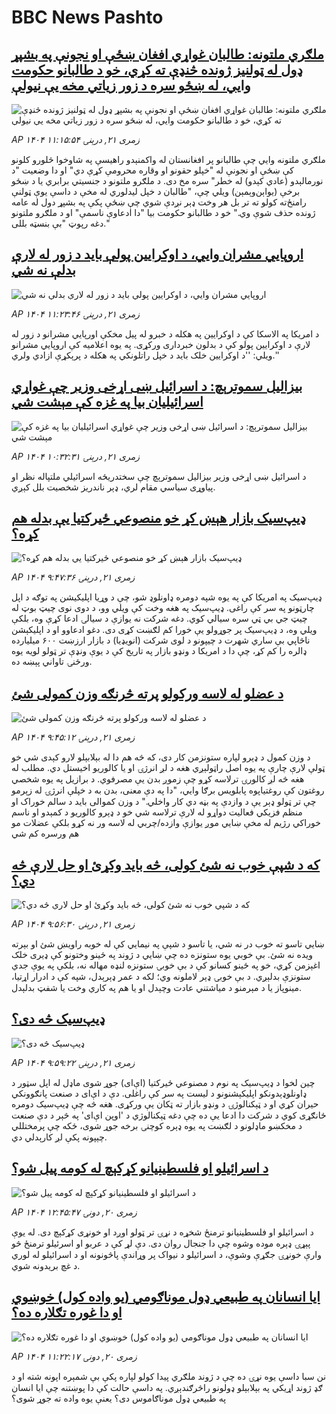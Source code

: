 # BBC News Pashto## [ملګري ملتونه: طالبان غواړي افغان ښځې او نجونې په بشپړ ډول له ټولنیز ژونده څنډې ته کړي، خو د طالبانو حکومت وايي، له ښځو سره د زور زیاتي مخه یې نیولې](https://www.bbc.com/pashto/articles/cp8zj2p6xyjo?at_medium=RSS&at_campaign=rss?at_campaign=githubrss)![ملګري ملتونه: طالبان غواړي افغان ښځې او نجونې په بشپړ ډول له ټولنیز ژونده څنډې ته کړي، خو د طالبانو حکومت وايي، له ښځو سره د زور زیاتي مخه یې نیولې](https://ichef.bbci.co.uk/ace/ws/240/cpsprodpb/530f/live/3925c260-776a-11f0-a975-cb151ca452f4.jpg)_AP ۱۴۰۴ زمری ۲۱, درېنۍ ۱۱:۱۵:۵۴_ملګري‌ ملتونه وايي چې طالبانو پر افغانستان له واکمنېدو راهیسې په شاوخوا څلورو کلونو کې ښځې او نجونې له "خپلو حقونو او وقاره محرومې کړې دي" او دا وضعیت "د نورمالېدو (عادي کېدو) له خطر" سره مخ دی.
د ملګرو ملتونو د جنسيتي برابري یا د ښځو برخې (یو‌اېن‌وېمېن) ویلي چې، "طالبان د خپل لیدلوري له مخې د داسې یوې ټولنې رامنځ‌ته کولو ته تر بل هر وخت ډېر نږدې شوي چې ښځې پکې په بشپړ دول له عامه ژونده حذف شوې وي."
خو د طالبانو حکومت بیا "دا ادعاوې ناسمې" او د ملګرو ملتونو دغه رپوټ "بې بنسټه بللی."## [اروپايي مشران وايي، د اوکرایین پولې باید د زور له لارې بدلې نه شي](https://www.bbc.com/pashto/articles/cj9wzj8gwr8o?at_medium=RSS&at_campaign=rss?at_campaign=githubrss)![اروپايي مشران وايي، د اوکرایین پولې باید د زور له لارې بدلې نه شي](https://ichef.bbci.co.uk/ace/ws/240/cpsprodpb/44b6/live/f5a75450-776d-11f0-a975-cb151ca452f4.png)_AP ۱۴۰۴ زمری ۲۱, درېنۍ ۱۱:۲۳:۴۶_د امریکا په الاسکا کې د اوکرایین په هکله د خبرو له پیل مخکې اورپايي مشرانو د زور له لارې د اوکرایین پولو کې د بدلون خبرداری ورکړی.
په یوه اعلامیه کې اروپايي مشرانو ویلي: ''د اوکرایین خلک باید د خپل راتلونکي په هکله د پرېکړې ازادي ولري.''## [بیزالیل سموترېچ: د اسرائیل ښی اړخی وزیر چې غواړي اسرائیلیان بیا په غزه کې مېشت شي](https://www.bbc.com/pashto/articles/cvg096dvgnyo?at_medium=RSS&at_campaign=rss?at_campaign=githubrss)![بیزالیل سموترېچ: د اسرائیل ښی اړخی وزیر چې غواړي اسرائیلیان بیا په غزه کې مېشت شي](https://ichef.bbci.co.uk/ace/ws/240/cpsprodpb/f548/live/b9368560-775c-11f0-a975-cb151ca452f4.jpg)_AP ۱۴۰۴ زمری ۲۱, درېنۍ ۱۰:۳۲:۳۱_د اسرائیل ښی اړخی وزیر بیزالیل سموترېچ چې سختدریځه اسرائیلي ملتپاله نظر او پیاوړی سیاسي مقام لري، ډېر ناندریز شخصیت بلل کېږي.## [ډیپ‌سیک بازار هېښ کړ خو منصوعي ځیرکتیا یې  بدله هم کړه؟](https://www.bbc.com/pashto/articles/cn7228z434ko?at_medium=RSS&at_campaign=rss?at_campaign=githubrss)![ډیپ‌سیک بازار هېښ کړ خو منصوعي ځیرکتیا یې  بدله هم کړه؟](https://ichef.bbci.co.uk/ace/ws/240/cpsprodpb/58eb/live/27bc24a0-7761-11f0-8071-1788c7e8ae0e.jpg)_AP ۱۴۰۴ زمری ۲۱, درېنۍ ۹:۴۷:۳۶_ډیپ‌سیک په امریکا کې په یوه شپه دومره ډاونلوډ شو، چې د وړیا اپلیکیشن په توګه د اپل چارټونو په سر کې راغی.
ډیپ‌سیک په هغه وخت کې ویلي وو، د دوی نوی چیټ بوټ له چیټ جي بي ټي سره سیالي کوي. دغه شرکت نه یوازې د سیالۍ ادعا کړې وه، بلکې ویلي وه، د ډیپ‌سیک پر جوړولو یې خورا کم لګښت کړی دی.
دغو ادعاوو او د اپلیکېشن ناڅاپي بې ساري شهرت د چیپونو د لوی شرکت (انویډیا) د بازار ارزښت ۶۰۰ میلیارده ډالره را کم کړ، چې دا د امریکا د ونډو بازار په تاریخ کې د یوې ونډې تر ټولو لویه یوه ورځنۍ تاواني پېښه ده.## [د عضلو له لاسه ورکولو پرته څرنګه وزن کمولی شئ](https://www.bbc.com/pashto/articles/c75445kd496o?at_medium=RSS&at_campaign=rss?at_campaign=githubrss)![د عضلو له لاسه ورکولو پرته څرنګه وزن کمولی شئ](https://ichef.bbci.co.uk/ace/ws/240/cpsprodpb/e3a7/live/a56ddb80-34c4-11f0-89a8-7f565660f11b.jpg)_AP ۱۴۰۴ زمری ۲۱, درېنۍ ۹:۴۵:۱۲_د وزن کمول د ډېرو لپاره ستونزمن کار دی، که څه هم دا له بېلابېلو لارو کېدی شي خو ټولې لارې چارې په يوه اصل راټولېږي هغه د لږ انرژۍ او یا کالوریو اخيستل دي. مطلب له هغه څه لږ کالورۍ ترلاسه کړو چې زموږ بدن يې مصرفوي. د برازيل په یوه شخصي روغتون کې روغتياپوه پابلويس برګا وايي، "دا په دې معنی، بدن به د خپلې انرژۍ له زېرمو چې تر ټولو ډېر يې د وازدې په بڼه دي کار واخلي."  د وزن کموالی بايد د سالم خوراک او منظم فزيکي فعاليت دواړو له لارې ترلاسه شي خو د ډېرو کالوریو د کمېدو او ناسم خوراکي رژيم له مخې ښايي موږ يوازې وازده/چربي له لاسه ور نه کړو بلکې عضلات مو هم ورسره کم شي## [که د شپې خوب نه شئ کولی، څه باید وکړئ او حل لارې څه دي؟](https://www.bbc.com/pashto/articles/c99ydvl782do?at_medium=RSS&at_campaign=rss?at_campaign=githubrss)![که د شپې خوب نه شئ کولی، څه باید وکړئ او حل لارې څه دي؟](https://ichef.bbci.co.uk/ace/ws/240/cpsprodpb/fc47/live/7aa57710-7762-11f0-a975-cb151ca452f4.jpg)_AP ۱۴۰۴ زمری ۲۱, درېنۍ ۹:۵۶:۳۰_ښايي تاسو ته خوب در نه شي، یا تاسو د شپې په نیمایي کې له خوبه راویښ شئ او بېرته ویده نه شئ.
بې خوبي یوه ستونزه ده چې ښايي د ژوند په ځینو وختونو کې ډیری خلک اغېزمن کړي، خو په ځینو کسانو کې د بې خوبۍ ستونزه لنډه مهاله نه، بلکې په یوې جدي ستونزې بدلېږي.  د بې خوبۍ ډېر لاملونه وي؛ لکه د عمر ډېرېدل، شپه کې د ادرار  اړتیا، مینوپاز یا د مېرمنو د میاشتني عادت وچېدل او یا هم په کاري وخت یا شفټ بدلېدل.## [ډیپ‌سیک څه دی؟](https://www.bbc.com/pashto/articles/ckgnekxl67ro?at_medium=RSS&at_campaign=rss?at_campaign=githubrss)![ډیپ‌سیک څه دی؟](https://ichef.bbci.co.uk/ace/ws/240/cpsprodpb/632a/live/1e508630-dd84-11ef-bc01-8f2c83dad217.jpg)_AP ۱۴۰۴ زمری ۲۱, درېنۍ ۹:۵۹:۲۲_چین لخوا د ډیپ‌سیک په نوم د مصنوعي ځیرکتیا (اې‌ای) جوړ شوی ماډل له اپل سټور د ډاونلوډېدونکو اپلیکېشنونو د لیست په سر کې راغلی. دې د اې‌ای د صنعت پانګوونکي حیران کړي او د ټېکنالوژۍ د ونډو بازار ته ټکان یې ورکړی. هغه څه چې ډیپ‌سیک دومره ځانګړی کوي د شرکت دا ادعا یې ده چې دغه ټېکنالوژي د 'اوپن اې‌ای' په څېر د دې صنعت د مخکښو ماډلونو د لګښت په یوه ډېره کوچنۍ برخه جوړ شوی، ځکه چې پرمختللي چېپونه پکې لږ کارېدلي دي.‌## [د اسرائیلو او فلسطینیانو کړکېچ له کومه پیل شو؟](https://www.bbc.com/pashto/articles/cly4qqyl7qpo?at_medium=RSS&at_campaign=rss?at_campaign=githubrss)![د اسرائیلو او فلسطینیانو کړکېچ له کومه پیل شو؟](https://ichef.bbci.co.uk/ace/ws/240/cpsprodpb/ea1b/live/e6bd5250-d74f-11ef-87df-d575b9a434a4.jpg)_AP ۱۴۰۴ زمری ۲۰, دونۍ ۱۲:۴۵:۴۷_د اسرائیلو او فلسطینیانو ترمنځ شخړه د نړۍ تر ټولو اوږد او خونړی کړکېچ دی. له یوې پېړۍ ډېره موده وشوه چې دا جنجال روان دی. دې لړ کې د عربو او اسرئیلو ترمنځ څو وارې خونړۍ جګړې وشوې، د اسرائیلو د نیواک پر وړاندې پاڅونونه او د اسرائیلو له لوري د غچ بریدونه شوي.## [ایا انسانان په طبیعي ډول موناګومي (یو واده کول)  خوښوي او دا غوره تګلاره ده؟](https://www.bbc.com/pashto/articles/crenwwwzr80o?at_medium=RSS&at_campaign=rss?at_campaign=githubrss)![ایا انسانان په طبیعي ډول موناګومي (یو واده کول)  خوښوي او دا غوره تګلاره ده؟](https://ichef.bbci.co.uk/ace/ws/240/cpsprodpb/45b5/live/33a69480-51b9-11f0-a2ff-17a82c2e8bc4.jpg)_AP ۱۴۰۴ زمری ۲۰, دونۍ ۱۱:۲۲:۱۷_نن سبا داسې یوه نړۍ ده چې د ژوند ملګري پیدا کولو لپاره پکې  بې شمېره اپونه شته او د ګډ ژوند اړیکي په بېلابېلو ډولونو راڅرګندېږي. په داسې حالت کې دا پوښتنه چې ایا انسان په طبیعي ډول موناګاموس دی؟ یعنې یوه واده ته جوړ شوی؟